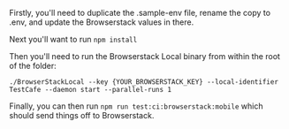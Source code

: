 Firstly, you'll need to duplicate the .sample-env file, rename the copy to .env, and update the Browserstack values in there.

Next you'll want to run `npm install`

Then you'll need to run the Browserstack Local binary from within the root of the folder:

`./BrowserStackLocal --key {YOUR_BROWSERSTACK_KEY} --local-identifier TestCafe --daemon start --parallel-runs 1`

Finally, you can then run `npm run test:ci:browserstack:mobile` which should send things off to Browserstack.



